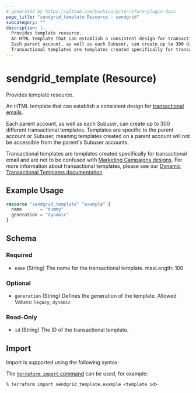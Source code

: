 ```yaml
---
# generated by https://github.com/hashicorp/terraform-plugin-docs
page_title: "sendgrid_template Resource - sendgrid"
subcategory: ""
description: |-
  Provides template resource.
  An HTML template that can establish a consistent design for transactional emails https://sendgrid.com/use-cases/transactional-email/.
  Each parent account, as well as each Subuser, can create up to 300 different transactional templates. Templates are specific to the parent account or Subuser, meaning templates created on a parent account will not be accessible from the parent's Subuser accounts.
  Transactional templates are templates created specifically for transactional email and are not to be confused with Marketing Campaigns designs https://sendgrid.com/docs/ui/sending-email/working-with-marketing-campaigns-email-designs/. For more information about transactional templates, please see our Dynamic Transactional Templates documentation https://sendgrid.com/docs/ui/sending-email/how-to-send-an-email-with-dynamic-transactional-templates/.
---
```


# sendgrid_template (Resource)

Provides template resource.

An HTML template that can establish a consistent design for [transactional emails](https://sendgrid.com/use-cases/transactional-email/).

Each parent account, as well as each Subuser, can create up to 300 different transactional templates. Templates are specific to the parent account or Subuser, meaning templates created on a parent account will not be accessible from the parent's Subuser accounts.

Transactional templates are templates created specifically for transactional email and are not to be confused with [Marketing Campaigns designs](https://sendgrid.com/docs/ui/sending-email/working-with-marketing-campaigns-email-designs/). For more information about transactional templates, please see our [Dynamic Transactional Templates documentation](https://sendgrid.com/docs/ui/sending-email/how-to-send-an-email-with-dynamic-transactional-templates/).

## Example Usage

```terraform
resource "sendgrid_template" "example" {
  name       = "dummy"
  generation = "dynamic"
}
```

<!-- schema generated by tfplugindocs -->
## Schema

### Required

- `name` (String) The name for the transactional template. maxLength: 100

### Optional

- `generation` (String) Defines the generation of the template. Allowed Values: `legacy`, `dynamic`

### Read-Only

- `id` (String) The ID of the transactional template.

## Import

Import is supported using the following syntax:

The [`terraform import` command](https://developer.hashicorp.com/terraform/cli/commands/import) can be used, for example:

```shell
% terraform import sendgrid_template.example <template id>
```
